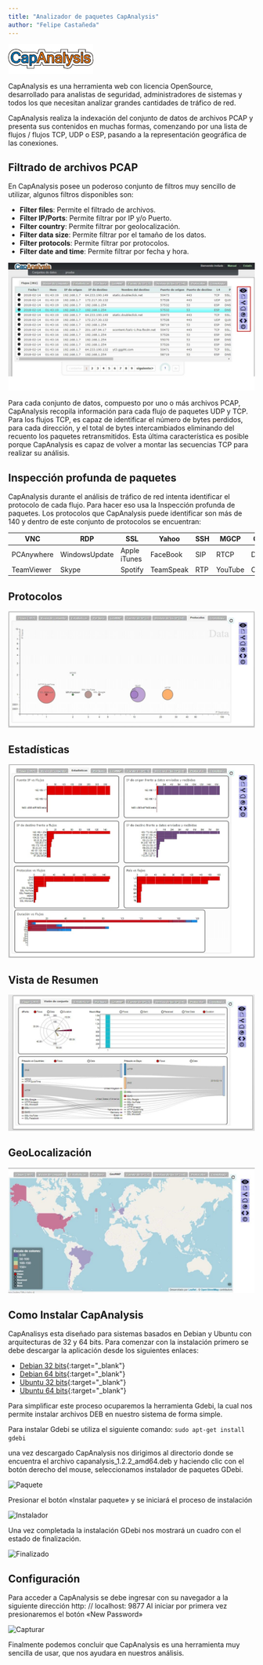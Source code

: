 ```yaml
---
title: "Analizador de paquetes CapAnalysis"
author: "Felipe Castañeda"
---
```


![Capanalysis](/assets/images/capanalysis.png)

CapAnalysis es una herramienta web con licencia OpenSource, desarrollado para analistas de seguridad, administradores de sistemas y todos los que necesitan analizar grandes cantidades de tráfico de red.

CapAnalysis realiza la indexación del conjunto de datos de archivos PCAP y presenta sus contenidos en muchas formas, comenzando por una lista de flujos / flujos TCP, UDP o ESP, pasando a la representación geográfica de las conexiones.

## Filtrado de archivos PCAP

En CapAnalysis posee un poderoso conjunto de filtros muy sencillo de utilizar, algunos filtros disponibles son:

- **Filter files**: Permite el filtrado de archivos.
- **Filter IP/Ports**: Permite filtrar por IP y/o Puerto.
- **Filter country**: Permite filtrar por geolocalización.
- **Filter data size**: Permite filtrar por el tamaño de los datos.
- **Filter protocols**: Permite filtrar por protocolos.
- **Filter date and time**: Permite filtrar por fecha y hora.
	
![Filtrado](/assets/images/filtrado.jpg)

Para cada conjunto de datos, compuesto por uno o más archivos PCAP, CapAnalysis recopila información para cada flujo de paquetes UDP y TCP. Para los flujos TCP, es capaz de identificar el número de bytes perdidos, para cada dirección, y el total de bytes intercambiados eliminando del recuento los paquetes retransmitidos. Esta última característica es posible porque CapAnalysis es capaz de volver a montar las secuencias TCP para realizar su análisis.

## Inspección profunda de paquetes

CapAnalysis durante el análisis de tráfico de red intenta identificar el protocolo de cada flujo. Para hacer eso usa la Inspección profunda de paquetes.
Los protocolos que CapAnalysis puede identificar son más de 140 y dentro de este conjunto de protocolos se encuentran:

| VNC         | RDP           | SSL          | Yahoo       | SSH         | MGCP        | Google      |   IPSEC     |
| ----------- | -----------   | -----------  | ----------- | ----------- | ----------- | ----------- | ----------- |
| PCAnywhere  | WindowsUpdate | Apple iTunes | FaceBook    | SIP         | RTCP        | DropBox     | Twitter     |
| TeamViewer  | Skype         | Spotify      | TeamSpeak   | RTP         | YouTube     | Oracle      | WhatsApp    |

## Protocolos
![Protocolo](/assets/images/protocolo.jpg)

## Estadísticas
![Estadística](/assets/images/estadistica.jpg)

## Vista de Resumen
![Resumen](/assets/images/resumen.jpg)

## GeoLocalización
![Geolocalizacion](/assets/images/geolocalizacion.jpg)

## Como Instalar CapAnalysis

CapAnalisys esta diseñado para sistemas basados en Debian y Ubuntu con arquitecturas de 32 y 64 bits. Para comenzar con la instalación primero se debe descargar la aplicación desde los siguientes enlaces:

- [Debian 32 bits](http://sourceforge.net/projects/capanalysis/files/version%201.2.2/capanalysis_1.2.2_i386.deb/download){:target="_blank"}
- [Debian 64 bits](http://sourceforge.net/projects/capanalysis/files/version%201.2.2/capanalysis_1.2.2_amd64.deb/download){:target="_blank"}
- [Ubuntu 32 bits](http://sourceforge.net/projects/capanalysis/files/version%201.2.2/capanalysis_1.2.2_i386.deb/download){:target="_blank"}
- [Ubuntu 64 bits](http://sourceforge.net/projects/capanalysis/files/version%201.2.2/capanalysis_1.2.2_amd64.deb/download){:target="_blank"}
	
Para simplificar este proceso ocuparemos la herramienta Gdebi, la cual nos permite instalar archivos DEB en nuestro sistema de forma simple.

Para instalar Gdebi se utiliza el siguiente comando:
```sudo apt-get install gdebi```

una vez descargado CapAnalysis nos dirigimos al directorio donde se encuentra el archivo capanalysis_1.2.2_amd64.deb y haciendo clic con el botón derecho del mouse, seleccionamos instalador de paquetes GDebi.

![Paquete](/assets/images/paquete.jpg)

Presionar el botón «Instalar paquete» y se iniciará el proceso de instalación

![Instalador](/assets/images/instalador.jpg)

Una vez completada la instalación GDebi nos mostrará un cuadro con el estado de finalización.

![Finalizado](/assets/images/finalizado.jpg)

## Configuración

Para acceder a CapAnalysis se debe ingresar con su navegador a la siguiente dirección http: // localhost: 9877
Al iniciar por primera vez presionaremos el botón «New Password»

![Capturar](/assets/images/capturar.jpg)

Finalmente podemos concluir que CapAnalysis es una herramienta muy sencilla de usar, que nos ayudara en nuestros análisis.